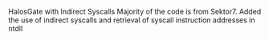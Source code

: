 HalosGate with Indirect Syscalls
Majority of the code is from Sektor7. Added the use of indirect syscalls and retrieval of syscall instruction addresses in ntdll
